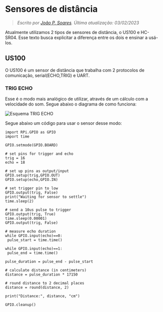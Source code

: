 # Sensores de distância

> *Escrito por [João P. Soares](https://github.com/J0t4py). Última atualização: 03/02/2023*

Atualmente utilizamos 2 tipos de sensores de distância, o US100 e HC-SR04. Esse texto busca explicitar a diferença entre os dois e ensinar a usá-los.

## US100

O US100 é um sensor de distância que trabalha com 2 protocolos de comunicação, serial(ECHO,TRIG) e UART.

### TRIG ECHO
 
 Esse é o modo mais analógico de utilizar, através de um cálculo com a velocidade do som. Segue abaixo o diagrama de como funciona:
 
 ![Esquema TRIG ECHO](./assets/Work-principle-of-the-HC-SR04-sensor-39.jpg)
 
 Segue abaixo um código para usar o sensor desse modo:
 
 ```python3
import RPi.GPIO as GPIO
import time

GPIO.setmode(GPIO.BOARD)

# set pins for trigger and echo
trig = 16
echo = 18

# set up pins as output/input
GPIO.setup(trig,GPIO.OUT)
GPIO.setup(echo,GPIO.IN)

# set trigger pin to low
GPIO.output(trig, False)
print("Waiting for sensor to settle")
time.sleep(2)

# send a 10us pulse to trigger
GPIO.output(trig, True)
time.sleep(0.00001)
GPIO.output(trig, False)

# measure echo duration
while GPIO.input(echo)==0:
  pulse_start = time.time()

while GPIO.input(echo)==1:
  pulse_end = time.time()

pulse_duration = pulse_end - pulse_start

# calculate distance (in centimeters)
distance = pulse_duration * 17150

# round distance to 2 decimal places
distance = round(distance, 2)

print("Distance:", distance, "cm")

GPIO.cleanup()
```
 
 

